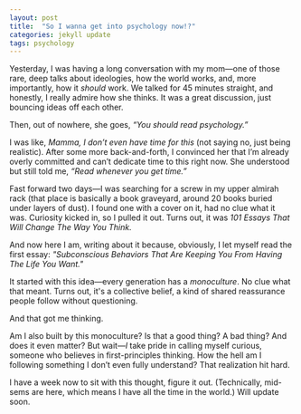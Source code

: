 ```yaml
---
layout: post
title:  "So I wanna get into psychology now!?"
categories: jekyll update
tags: psychology 
---
```


Yesterday, I was having a long conversation with my mom—one of those rare, deep talks about ideologies, how the world works, and, more importantly, how it *should* work. We talked for 45 minutes straight, and honestly, I really admire how she thinks. It was a great discussion, just bouncing ideas off each other.    

Then, out of nowhere, she goes, *“You should read psychology.”*  

I was like, *Mamma, I don’t even have time for this* (not saying no, just being realistic). After some more back-and-forth, I convinced her that I’m already overly committed and can’t dedicate time to this right now. She understood but still told me, *“Read whenever you get time.”*   

Fast forward two days—I was searching for a screw in my upper almirah rack (that place is basically a book graveyard, around 20 books buried under layers of dust). I found one with a cover on it, had no clue what it was. Curiosity kicked in, so I pulled it out. Turns out, it was *101 Essays That Will Change The Way You Think.*  

And now here I am, writing about it because, obviously, I let myself read the first essay: *"Subconscious Behaviors That Are Keeping You From Having The Life You Want."*  

It started with this idea—every generation has a *monoculture*. No clue what that meant. Turns out, it's a collective belief, a kind of shared reassurance people follow without questioning.    

And that got me thinking.  

Am I also built by this monoculture? Is that a good thing? A bad thing? And does it even matter? But wait—*I* take pride in calling myself curious, someone who believes in first-principles thinking. How the hell am I following something I don’t even fully understand? That realization hit hard.  

I have a week now to sit with this thought, figure it out. (Technically, mid-sems are here, which means I have all the time in the world.) Will update soon.
